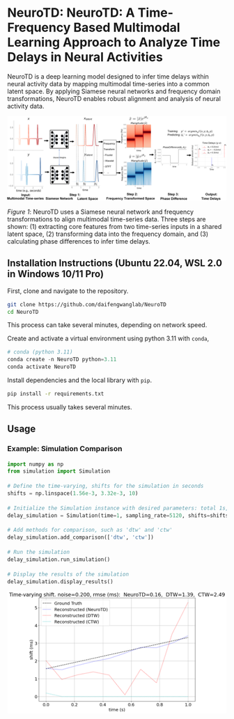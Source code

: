 # NeuroTD: NeuroTD: A Time-Frequency Based Multimodal Learning Approach to Analyze Time Delays in Neural Activities

NeuroTD is a deep learning model designed to infer time delays within neural activity data by mapping multimodal
time-series into a common latent space. By applying Siamese neural networks and frequency domain transformations,
NeuroTD enables robust alignment and analysis of neural activity data.

<img src="./img/fig1.png" alt="" width="700"/>

_Figure 1_: NeuroTD uses a Siamese neural network and frequency transformations to align multimodal time-series data. Three steps are shown: (1) extracting core features from two time-series inputs in a shared latent space, (2) transforming data into the frequency domain, and (3) calculating phase differences to infer time delays.

## Installation Instructions (Ubuntu 22.04, WSL 2.0 in Windows 10/11 Pro)

First, clone and navigate to the repository.

```bash
git clone https://github.com/daifengwanglab/NeuroTD
cd NeuroTD
```

This process can take several minutes, depending on network speed.

Create and activate a virtual environment using python 3.11 with `conda`,

```python
# conda (python 3.11)
conda create -n NeuroTD python=3.11
conda activate NeuroTD
```

Install dependencies and the local library with `pip`.

```bash
pip install -r requirements.txt
```

This process usually takes several minutes.

## Usage

### Example: Simulation Comparison

```python
import numpy as np
from simulation import Simulation

# Define the time-varying, shifts for the simulation in seconds
shifts = np.linspace(1.56e-3, 3.32e-3, 10)

# Initialize the Simulation instance with desired parameters: total 1s, 5120 Hz, 10 shifts
delay_simulation = Simulation(time=1, sampling_rate=5120, shifts=shifts, noise_std=0.20, shape='default')

# Add methods for comparison, such as 'dtw' and 'ctw'
delay_simulation.add_comparison(['dtw', 'ctw'])

# Run the simulation
delay_simulation.run_simulation()

# Display the results of the simulation
delay_simulation.display_results()
```

<img src="./img/fig2_neurotd_dtw_ctw.png" alt="" width="600"/>

<!-- ## Citations

If you use NeuroTD in your research, please cite our paper:

Xiang Huang, Noah Cohen Kalafut, Sayali Alatkar, Athan Z. Li, Qiping Dong, Qiang Chang, and Daifeng Wang, NeuroTD: A Time-Frequency Based Multimodal Learning Approach to Analyze Time Delays in Neural Activities. -->
